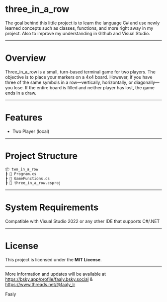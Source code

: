 # three_in_a_row
The goal behind this little project is to learn the language C# and use newly learned concepts such as classes, functions, and more right away in my project. 
Also to improve my understanding in Github and Visual Studio.

---

# Overview
Three_in_a_row is a small, turn-based terminal game for two players. The objective is to place your markers on a 4x4 board. However, if you have three of the same symbols in a row—vertically, horizontally, or diagonally—you lose. If the entire board is filled and neither player has lost, the game ends in a draw.

---

# Features
- Two Player (local)

---

# Project Structure
```makefile
📦 two_in_a_row
┣ 📜 Program.cs
┣ 📜 GameFunctions.cs
┣ 📜 three_in_a_row.csproj

```
---

# System Requirements
Compatible with Visual Studio 2022 or any other IDE that supports C#/.NET

---

# License
This project is licensed under the **MIT License**.

---

More information and updates will be available at https://bsky.app/profile/faaly.bsky.social & https://www.threads.net/@faaly_lr

Faaly
